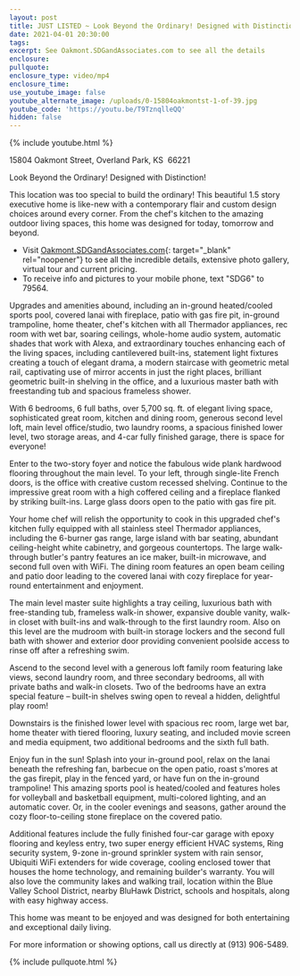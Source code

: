 ```yaml
---
layout: post
title: JUST LISTED ~ Look Beyond the Ordinary! Designed with Distinction!
date: 2021-04-01 20:30:00
tags:
excerpt: See Oakmont.SDGandAssociates.com to see all the details
enclosure:
pullquote:
enclosure_type: video/mp4
enclosure_time:
use_youtube_image: false
youtube_alternate_image: /uploads/0-15804oakmontst-1-of-39.jpg
youtube_code: 'https://youtu.be/T9TznqlleQQ'
hidden: false
---
```

{% include youtube.html %}

15804 Oakmont Street, Overland Park, KS&nbsp; 66221

Look Beyond the Ordinary\! Designed with Distinction\!

This location was too special to build the ordinary\! This beautiful 1.5 story executive home is like-new with a contemporary flair and custom design choices around every corner. From the chef's kitchen to the amazing outdoor living spaces, this home was designed for today, tomorrow and beyond.

* Visit [Oakmont.SDGandAssociates.com](Oakmont.SDGandAssociates.com){: target="_blank" rel="noopener"} to see all the incredible details, extensive photo gallery, virtual tour and current pricing.
* To receive info and pictures to your mobile phone, text "SDG6" to 79564.

Upgrades and amenities abound, including an in-ground heated/cooled sports pool, covered lanai with fireplace, patio with gas fire pit, in-ground trampoline, home theater, chef's kitchen with all Thermador appliances, rec room with wet bar, soaring ceilings, whole-home audio system, automatic shades that work with Alexa, and extraordinary touches enhancing each of the living spaces, including cantilevered built-ins, statement light fixtures creating a touch of elegant drama, a modern staircase with geometric metal rail, captivating use of mirror accents in just the right places, brilliant geometric built-in shelving in the office, and a luxurious master bath with freestanding tub and spacious frameless shower.

With 6 bedrooms, 6 full baths, over 5,700 sq. ft. of elegant living space, sophisticated great room, kitchen and dining room, generous second level loft, main level office/studio, two laundry rooms, a spacious finished lower level, two storage areas, and 4-car fully finished garage, there is space for everyone\!

Enter to the two-story foyer and notice the fabulous wide plank hardwood flooring throughout the main level. To your left, through single-lite French doors, is the office with creative custom recessed shelving. Continue to the impressive great room with a high coffered ceiling and a fireplace flanked by striking built-ins. Large glass doors open to the patio with gas fire pit.

Your home chef will relish the opportunity to cook in this upgraded chef's kitchen fully equipped with all stainless steel Thermador appliances, including the 6-burner gas range, large island with bar seating, abundant ceiling-height white cabinetry, and gorgeous countertops. The large walk-through butler's pantry features an ice maker, built-in microwave, and second full oven with WiFi. The dining room features an open beam ceiling and patio door leading to the covered lanai with cozy fireplace for year-round entertainment and enjoyment.

The main level master suite highlights a tray ceiling, luxurious bath with free-standing tub, frameless walk-in shower, expansive double vanity, walk-in closet with built-ins and walk-through to the first laundry room. Also on this level are the mudroom with built-in storage lockers and the second full bath with shower and exterior door providing convenient poolside access to rinse off after a refreshing swim.

Ascend to the second level with a generous loft family room featuring lake views, second laundry room, and three secondary bedrooms, all with private baths and walk-in closets. Two of the bedrooms have an extra special feature – built-in shelves swing open to reveal a hidden, delightful play room\!

Downstairs is the finished lower level with spacious rec room, large wet bar, home theater with tiered flooring, luxury seating, and included movie screen and media equipment, two additional bedrooms and the sixth full bath.

Enjoy fun in the sun\! Splash into your in-ground pool, relax on the lanai beneath the refreshing fan, barbecue on the open patio, roast s'mores at the gas firepit, play in the fenced yard, or have fun on the in-ground trampoline\! This amazing sports pool is heated/cooled and features holes for volleyball and basketball equipment, multi-colored lighting, and an automatic cover. Or, in the cooler evenings and seasons, gather around the cozy floor-to-ceiling stone fireplace on the covered patio.

Additional features include the fully finished four-car garage with epoxy flooring and keyless entry, two super energy efficient HVAC systems, Ring security system, 9-zone in-ground sprinkler system with rain sensor, Ubiquiti WiFi extenders for wide coverage, cooling enclosed tower that houses the home technology, and remaining builder's warranty. You will also love the community lakes and walking trail, location within the Blue Valley School District, nearby BluHawk District, schools and hospitals, along with easy highway access.

This home was meant to be enjoyed and was designed for both entertaining and exceptional daily living.

For more information or showing options, call us directly at (913) 906-5489.

{% include pullquote.html %}

